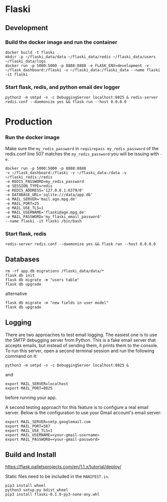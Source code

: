 # Flaski

## Development

### Build the docker image and run the container

```
docker build -t flaski .
mkdir -p ~/flaski_data/data ~/flaski_data/redis ~/flaski_data/users ~/flaski_data/logs
docker run -p 5000:5000 -p 8888:8888 -e FLASK_ENV=development -v ~/flask_dashboard:/flaski -v ~/flaski_data:/flaski_data --name flaski -it flaski
```

### Start flask, redis, and python email dev logger

```
python3 -m smtpd -n -c DebuggingServer localhost:8025 & redis-server redis.conf --daemonize yes && flask run --host 0.0.0.0
```

# Production

### Run the docker image

Make sure the `my_redis_password` in `requirepass my_redis_password` of the redis.conf line 507 matches the `my_redis_password` you will be issuing with `-e`.

```
docker run -p 5000:5000 -p 8888:8888 
-v ~/flask_dashboard:/flaski -v ~/flaski_data:/data -v ~/flaski_redis:/redis 
-e REDIS_PASSWORD=my_redis_password 
-e SESSION_TYPE=redis 
-e REDIS_ADDRESS='127.0.0.1:6379/0'
-e DATABASE_URL='sqlite:///data/app.db'
-e MAIL_SERVER='mail.age.mpg.de'
-e MAIL_PORT=25
-e MAIL_USE_TLS=1
-e MAIL_USERNAME='flaski@age.mpg.de'
-e MAIL_PASSWORD='my_flaski_email_password'
--name flaski -it flaski /bin/bash
```

### Start flask, redis

```
redis-server redis.conf --daemonize yes && flask run --host 0.0.0.0
```

## Databases

```
rm -rf app.db migrations /flaski_data/data/*
flask db init
flask db migrate -m "users table"
flask db upgrade 
```

alternative
```
flask db migrate -m "new fields in user model"
flask db upgrade
```

## Logging

There are two approaches to test email logging. The easiest one is to use the SMTP debugging server from Python. 
This is a fake email server that accepts emails, but instead of sending them, it prints them to the console. 
To run this server, open a second terminal session and run the following command on it:
```
python3 -m smtpd -n -c DebuggingServer localhost:8025 & 
```
and 
```
export MAIL_SERVER=localhost
export MAIL_PORT=8025
```
before running your app.

A second testing approach for this feature is to configure a real email server. 
Below is the configuration to use your Gmail account's email server:
```
export MAIL_SERVER=smtp.googlemail.com
export MAIL_PORT=587
export MAIL_USE_TLS=1
export MAIL_USERNAME=<your-gmail-username>
export MAIL_PASSWORD=<your-gmail-password>
```

## Build and Install

https://flask.palletsprojects.com/en/1.1.x/tutorial/deploy/

Static files need to be included in the `MANIFEST.in`.

```
pip3 install wheel
python3 setup.py bdist_wheel
pip3 install flaski-0.1.0-py3-none-any.whl
```